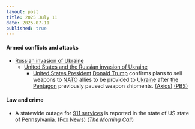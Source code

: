 ```yaml
---
layout: post
title: 2025 July 11
date: 2025-07-11
published: true
---
```



#### Armed conflicts and attacks

* [Russian invasion of Ukraine](https://en.wikipedia.org/wiki/Russian_invasion_of_Ukraine "Russian invasion of Ukraine")
  * [United States and the Russian invasion of Ukraine](https://en.wikipedia.org/wiki/United_States_and_the_Russian_invasion_of_Ukraine "United States and the Russian invasion of Ukraine")
    * [United States President](https://en.wikipedia.org/wiki/United_States_President "United States President") [Donald Trump](https://en.wikipedia.org/wiki/Donald_Trump "Donald Trump") confirms plans to sell weapons to [NATO](https://en.wikipedia.org/wiki/NATO "NATO") allies to be provided to [Ukraine](https://en.wikipedia.org/wiki/Ukraine "Ukraine") after [the Pentagon](https://en.wikipedia.org/wiki/The_Pentagon "The Pentagon") previously paused weapon shipments. [(Axios)](https://www.axios.com/2025/07/11/trump-ukraine-weapons-nato-allies-sell) [(PBS)](https://www.pbs.org/newshour/politics/u-s-resumes-sending-some-weapons-to-ukraine-after-pentagon-pause)

#### Law and crime

* A statewide outage for [911 services](https://en.wikipedia.org/wiki/911_%28emergency_telephone_number%29 "911 (emergency telephone number)") is reported in the state of US state of [Pennsylvania](https://en.wikipedia.org/wiki/Pennsylvania "Pennsylvania"). [(Fox News)](https://fox56.com/news/local/statewide-911-outage-reported-in-pennsylvania) [(*The Morning Call*)](https://www.mcall.com/2025/07/11/pennsylvania-reports-911-outages-across-state/)
